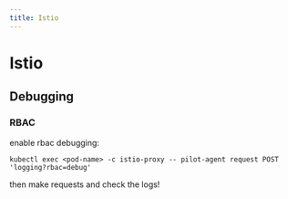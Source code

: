 ```yaml
---
title: Istio
---
```


# Istio

## Debugging

### RBAC

enable rbac debugging:

```
kubectl exec <pod-name> -c istio-proxy -- pilot-agent request POST 'logging?rbac=debug'
```

then make requests and check the logs!

